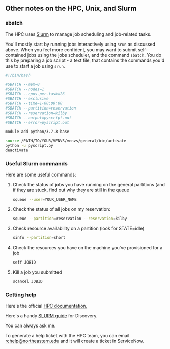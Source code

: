 ## Other notes on the HPC, Unix, and Slurm

### sbatch

The HPC uses [Slurm](https://slurm.schedmd.com/quickstart.html) to manage job scheduling and job-related tasks. 

You'll mostly start by running jobs interactively using `srun` as discussed above. When you feel more confident, you may want to submit self-contained jobs using the jobs scheduler, and the command `sbatch`. You do this by preparing a job script - a text file, that contains the commands you'd use to start a job using `srun`.

```bash
#!/bin/bash

#SBATCH --mem=0
#SBATCH --nodes=1
#SBATCH --cpus-per-task=26
#SBATCH --exclusive
#SBATCH --time=1-00:00:00
#SBATCH --partition=reservation
#SBATCH --reservation=kilby
#SBATCH --output=pyscript.out
#SBATCH --error=pyscript.out

module add python/3.7.3-base

source /PATH/TO/YOUR/VENVS/venvs/general/bin/activate
python -u pyscript.py 
deactivate
```

### Useful Slurm commands

Here are some useful commands:

1. Check the status of jobs you have running on the general partitions (and if they are stuck, find out why they are still in the queue
    ```bash
    squeue --user=YOUR_USER_NAME 
    ```
2. Check the status of all jobs on my reservation:
    ```bash
    squeue --partition=reservation --reservation=kilby
    ```
3. Check resource availability on a partition (look for STATE=idle)
    ```bash
    sinfo --partition=short
    ```
4. Check the resources you have on the machine you've provisioned for a job    
    ```bash
    seff JOBID
    ```
5. Kill a job you submitted
    ```bash
    scancel JOBID
    ```

### Getting help

Here's the official [HPC documentation.](https://rc-docs.northeastern.edu/en/latest/)

Here's a handy [SLURM guide](https://github.com/neu-spiral/Discovery-Cluster/wiki/using-discovery) for Discovery.

You can always ask me.

To generate a help ticket with the HPC team, you can email rchelp@northeastern.edu and it will create a ticket in ServiceNow.
